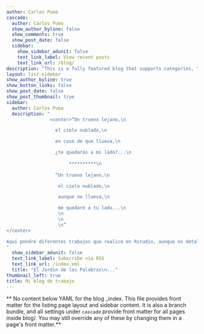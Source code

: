 ```yaml
---
author: Carlos Puma
cascade:
  author: Carlos Puma
  show_author_byline: false
  show_comments: true
  show_post_date: false
  sidebar:
    show_sidebar_adunit: false
    text_link_label: View recent posts
    text_link_url: /blog/
description: "This is a fully featured blog that supports categories, \ntags, series,and pagination.\n"
layout: list-sidebar
show_author_byline: true
show_button_links: false
show_post_date: false
show_post_thumbnail: true
sidebar:
  author: Carlos Puma
  description: " 
                <center>“Un trueno lejano,\n

                  el cielo nublado,\n

                  en caso de que llueva,\n

                  ¿te quedarás a mi lado?...\n
                  
                       **********\n
                  
                  “Un trueno lejano,\n

                   el cielo nublado,\n

                   aunque no llueva,\n

                   me quedaré a tu lado...\n
                   \n
                   \n
                   \n”
</center>

Aquí pondré diferentes trabajos que realice en Rstudio, aunque no detalle en muchas cosas, considero lo básico para que pueda entenderse las diferentes actividades que se haga en el programa, **Ante todo debe ser entendible para la otra persona**
"
  show_sidebar_adunit: false
  text_link_label: Subscribe via RSS
  text_link_url: /index.xml
  title: "El Jardin de las Palabras\n..."
thumbnail_left: true
title: Mi blog de trabajo
---
```


** No content below YAML for the blog _index. This file provides front matter for the listing page layout and sidebar content. It is also a branch bundle, and all settings under `cascade` provide front matter for all pages inside blog/. You may still override any of these by changing them in a page's front matter.**
